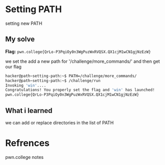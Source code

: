 # Setting PATH
setting new PATH

## My solve
**Flag:** `pwn.college{QrLo-P3PqiOy0n3WgPuzWxRVQSX.QX1cjM1wCN1gjNzEzW}`

we set the add a new path for '/challenge/more_commands/' and then get our flag

```bash
hacker@path~setting-path:~$ PATH=/challenge/more_commands/
hacker@path~setting-path:~$ /challenge/run
Invoking 'win'....
Congratulations! You properly set the flag and 'win' has launched!
pwn.college{QrLo-P3PqiOy0n3WgPuzWxRVQSX.QX1cjM1wCN1gjNzEzW}
```

## What i learned
we can add or replace directories in the list of PATH

# Refrences
pwn.college notes